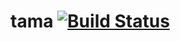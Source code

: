 # tama  [![Build Status](https://travis-ci.org/justmao945/tama.svg?branch=master)](https://travis-ci.org/justmao945/tama)
